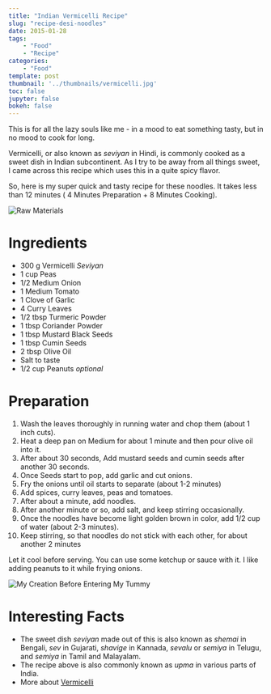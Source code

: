 ```yaml
---
title: "Indian Vermicelli Recipe"
slug: "recipe-desi-noodles"
date: 2015-01-28
tags:
    - "Food"
    - "Recipe"
categories:
    - "Food"
template: post
thumbnail: '../thumbnails/vermicelli.jpg'
toc: false
jupyter: false
bokeh: false
---
```


This is for all the lazy souls like me - in a mood to eat something
tasty, but in no mood to cook for long.

Vermicelli, or also known as *seviyan* in Hindi, is commonly cooked as a
sweet dish in Indian subcontinent. As I try to be away from all things
sweet, I came across this recipe which uses this in a quite spicy
flavor.

So, here is my super quick and tasty recipe for these noodles. It takes
less than 12 minutes ( 4 Minutes Preparation + 8 Minutes Cooking).

![Raw Materials](https://res.cloudinary.com/sadanandsingh/image/upload/v1496963332/desiNoodles_s0ez5g.jpg)

Ingredients
===========

-   300 g Vermicelli *Seviyan*
-   1 cup Peas
-   1/2 Medium Onion
-   1 Medium Tomato
-   1 Clove of Garlic
-   4 Curry Leaves
-   1/2 tbsp Turmeric Powder
-   1 tbsp Coriander Powder
-   1 tbsp Mustard Black Seeds
-   1 tbsp Cumin Seeds
-   2 tbsp Olive Oil
-   Salt to taste
-   1/2 cup Peanuts *optional*

Preparation
===========

1.  Wash the leaves thoroughly in running water and chop them (about 1
    inch cuts).
2.  Heat a deep pan on Medium for about 1 minute and then pour olive oil
    into it.
3.  After about 30 seconds, Add mustard seeds and cumin seeds after
    another 30 seconds.
4.  Once Seeds start to pop, add garlic and cut onions.
5.  Fry the onions until oil starts to separate (about 1-2 minutes)
6.  Add spices, curry leaves, peas and tomatoes.
7.  After about a minute, add noodles.
8.  After another minute or so, add salt, and keep stirring
    occasionally.
9.  Once the noodles have become light golden brown in color, add 1/2
    cup of water (about 2-3 minutes).
10. Keep stirring, so that noodles do not stick with each other, for
    about another 2 minutes

Let it cool before serving. You can use some ketchup or sauce with it.
I like adding peanuts to it while frying onions.

![My Creation Before Entering My Tummy](https://res.cloudinary.com/sadanandsingh/image/upload/v1496963332/desiNoodles_final_tqeyey.jpg)

Interesting Facts
=================

-   The sweet dish *seviyan* made out of this is also known as *shemai*
    in Bengali, *sev* in Gujarati, *shavige* in Kannada, *sevalu* or
    *semiya* in Telugu, and *semiya* in Tamil and Malayalam.
-   The recipe above is also commonly known as *upma* in various parts
    of India.
-   More about [Vermicelli](https://en.wikipedia.org/wiki/Vermicelli)
